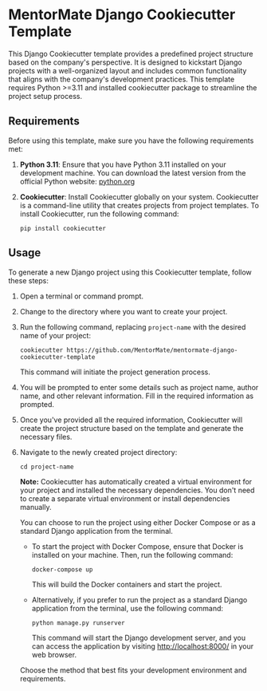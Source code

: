 # MentorMate Django Cookiecutter Template

This Django Cookiecutter template provides a predefined project structure based
on the company's perspective. It is designed to kickstart Django projects with
a well-organized layout and includes common functionality that aligns with the
company's development practices. This template requires Python >=3.11 and
installed cookiecutter package to streamline the project setup process.

## Requirements

Before using this template, make sure you have the following requirements met:

1. **Python 3.11**: Ensure that you have Python 3.11 installed on your
   development machine. You can download the latest version from the official
   Python website: [python.org](https://www.python.org/downloads/)

2. **Cookiecutter**: Install Cookiecutter globally on your system. Cookiecutter
   is a command-line utility that creates projects from project templates. To
   install Cookiecutter, run the following command:

   ```shell
   pip install cookiecutter
   ```

## Usage

To generate a new Django project using this Cookiecutter template, follow these
steps:

1. Open a terminal or command prompt.

2. Change to the directory where you want to create your project.

3. Run the following command, replacing `project-name` with the desired name of
   your project:

   ```shell
   cookiecutter https://github.com/MentorMate/mentormate-django-cookiecutter-template
   ```

   This command will initiate the project generation process.

4. You will be prompted to enter some details such as project name, author
   name, and other relevant information. Fill in the required information as
   prompted.

5. Once you've provided all the required information, Cookiecutter will create
   the project structure based on the template and generate the necessary
   files.

6. Navigate to the newly created project directory:

   ```shell
   cd project-name
   ```

   **Note:** Cookiecutter has automatically created a virtual environment for
   your project and installed the necessary dependencies. You don't need to
   create a separate virtual environment or install dependencies manually.

   You can choose to run the project using either Docker Compose or as a
   standard Django application from the terminal.

    - To start the project with Docker Compose, ensure that Docker is installed
      on your machine. Then, run the following command:

      ```shell
      docker-compose up
      ```

      This will build the Docker containers and start the project.

    - Alternatively, if you prefer to run the project as a standard Django
      application from the terminal, use the following command:

      ```shell
      python manage.py runserver
      ```

      This command will start the Django development server, and you can access
      the application by
      visiting [http://localhost:8000/](http://localhost:8000/) in your web
      browser.

   Choose the method that best fits your development environment and
   requirements.

